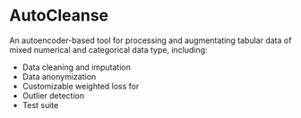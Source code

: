 # AutoCleanse

An autoencoder-based tool for processing and augmentating tabular data of mixed numerical and categorical data type, including:
- Data cleaning and imputation
- Data anonymization
- Customizable weighted loss for 
- Outlier detection 
- Test suite

